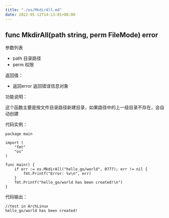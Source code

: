 ```yaml
---
title: "./os/MkdirAll.md"
date: 2022-05-12T14:13:01+08:00
---
```

## func MkdirAll(path string, perm FileMode) error

参数列表

- path 目录路径
- perm 权限

返回值：

- 返回error 返回错误信息对象

功能说明：

这个函数主要是按文件目录路径新建目录，如果路径中的上一级目录不存在，会自动创建

代码实例：

    package main

    import (
        "fmt"
        "os"
    )

    func main() {
        if err := os.MkdirAll("hello_go/world", 0777); err != nil {
            fmt.Printf("Error: %v\n", err)
        }
        fmt.Printf("hello_go/world has been created!\n")
    }

代码输出：

    //test in ArchLinux
    hello_go/world has been created!
